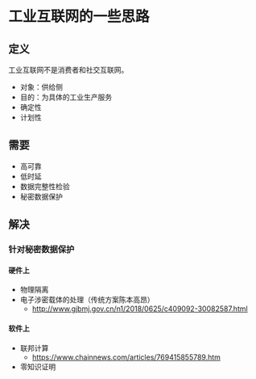 # 工业互联网的一些思路

## 定义

工业互联网不是消费者和社交互联网。

- 对象：供给侧
- 目的：为具体的工业生产服务
- 确定性
- 计划性

## 需要

- 高可靠
- 低时延
- 数据完整性检验
- 秘密数据保护

## 解决

### 针对秘密数据保护

#### 硬件上

- 物理隔离
- 电子涉密载体的处理（传统方案陈本高昂）
    - http://www.gjbmj.gov.cn/n1/2018/0625/c409092-30082587.html

#### 软件上

- 联邦计算
    - https://www.chainnews.com/articles/769415855789.htm
- 零知识证明